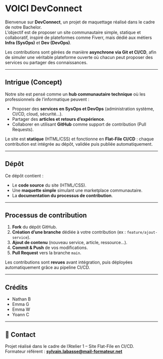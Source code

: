 # VOICI DevConnect

Bienvenue sur **DevConnect**, un projet de maquettage réalisé dans le cadre de notre Bachelor.  
L’objectif est de proposer un site communautaire simple, statique et collaboratif, inspiré de plateformes comme Fiverr, mais dédié aux métiers **Infra (SysOps)** et **Dev (DevOps)**.  

Les contributions sont gérées de manière **asynchrone via Git et CI/CD**, afin de simuler une véritable plateforme ouverte où chacun peut proposer des services ou partager des connaissances.

---

## Intrigue (Concept)

Notre site est pensé comme un **hub communautaire technique** où les professionnels de l’informatique peuvent :

- Proposer des **services en SysOps et DevOps** (administration système, CI/CD, cloud, sécurité…).  
- Partager des **articles et retours d’expérience**.  
- Collaborer en utilisant **GitHub** comme support de contribution (Pull Requests).  

Le site est **statique** (HTML/CSS) et fonctionne en **Flat-File CI/CD** : chaque contribution est intégrée au dépôt, validée puis publiée automatiquement.

---

## Dépôt

Ce dépôt contient :  
- Le **code source** du site (HTML/CSS).  
- Une **maquette simple** simulant une marketplace communautaire.  
- La **documentation du processus de contribution**.

---

## Processus de contribution

1. **Fork** du dépôt GitHub.  
2. **Création d’une branche** dédiée à votre contribution (ex : `feature/ajout-service`).  
3. **Ajout de contenu** (nouveau service, article, ressource…).  
4. **Commit & Push** de vos modifications.  
5. **Pull Request** vers la branche `main`.  

Les contributions sont **revues** avant intégration, puis déployées automatiquement grâce au pipeline CI/CD.  

---

## Crédits

- Nathan B  
- Emma G  
- Emma W  
- Yoann C  

---

## 📧 Contact

Projet réalisé dans le cadre de l’Atelier 1 – Site Flat-File en CI/CD.  
Formateur référent : **sylvain.labasse@mail-formateur.net**
